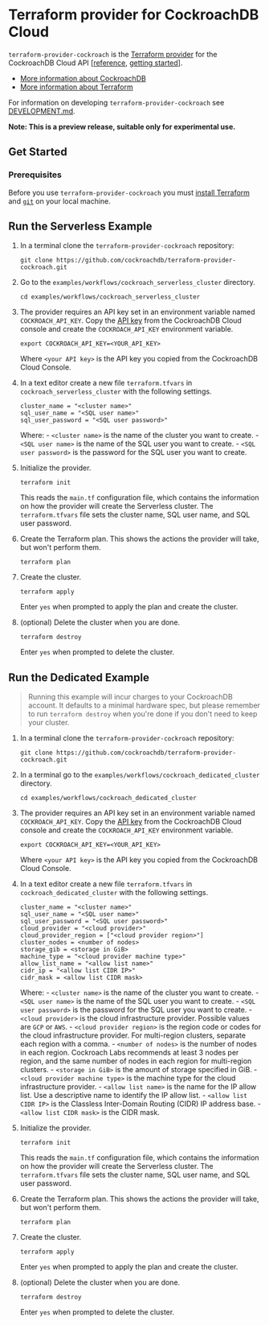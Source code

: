 # Terraform provider for CockroachDB Cloud

`terraform-provider-cockroach` is the [Terraform provider](https://learn.hashicorp.com/collections/terraform/providers) for the CockroachDB Cloud API [[reference](https://www.cockroachlabs.com/docs/api/cloud/v1), [getting started](https://www.cockroachlabs.com/docs/cockroachcloud/cloud-api)].

- [More information about CockroachDB](https://www.cockroachlabs.com/)
- [More information about Terraform](https://terraform.io)

For information on developing `terraform-provider-cockroach` see [DEVELOPMENT.md](DEVELOPMENT.md).

**Note: This is a preview release, suitable only for experimental use.**

## Get Started

### Prerequisites

Before you use `terraform-provider-cockroach` you must [install Terraform](https://learn.hashicorp.com/tutorials/terraform/install-cli) and [`git`](https://git-scm.com/downloads) on your local machine.

## Run the Serverless Example

1. In a terminal clone the `terraform-provider-cockroach` repository:

    ~~~ shell
    git clone https://github.com/cockroachdb/terraform-provider-cockroach.git
    ~~~

1. Go to the `examples/workflows/cockroach_serverless_cluster` directory.

    ~~~ shell
    cd examples/workflows/cockroach_serverless_cluster
    ~~~

1. The provider requires an API key set in an environment variable named `COCKROACH_API_KEY`. Copy the [API key](https://www.cockroachlabs.com/docs/cockroachcloud/console-access-management#api-access) from the CockroachDB Cloud console and create the `COCKROACH_API_KEY` environment variable.

    ~~~ shell
    export COCKROACH_API_KEY=<YOUR_API_KEY>
    ~~~

    Where `<your API key>` is the API key you copied from the CockroachDB Cloud Console.

1. In a text editor create a new file `terraform.tfvars` in `cockroach_serverless_cluster` with the following settings.

    ~~~
    cluster_name = "<cluster name>"
    sql_user_name = "<SQL user name>"
    sql_user_password = "<SQL user password>"
    ~~~

    Where:
        - `<cluster name>` is the name of the cluster you want to create.
        - `<SQL user name>` is the name of the SQL user you want to create.
        - `<SQL user password>` is the password for the SQL user you want to create.

1. Initialize the provider.

    ~~~ shell
    terraform init
    ~~~

    This reads the `main.tf` configuration file, which contains the information on how the provider will create the Serverless cluster. The `terraform.tfvars` file sets the cluster name, SQL user name, and SQL user password.

1. Create the Terraform plan. This shows the actions the provider will take, but won't perform them.

    ~~~ shell
    terraform plan
    ~~~

1. Create the cluster.

    ~~~ shell
    terraform apply
    ~~~

    Enter `yes` when prompted to apply the plan and create the cluster.

1. (optional) Delete the cluster when you are done.

    ~~~ shell
    terraform destroy
    ~~~

    Enter `yes` when prompted to delete the cluster.

## Run the Dedicated Example

> Running this example will incur charges to your CockroachDB account.
> It defaults to a minimal hardware spec, but please remember to run
> `terraform destroy` when you're done if you don't need to keep your cluster.

1. In a terminal clone the `terraform-provider-cockroach` repository:

    ~~~ shell
    git clone https://github.com/cockroachdb/terraform-provider-cockroach.git
    ~~~

1. In a terminal go to the `examples/workflows/cockroach_dedicated_cluster` directory.

    ~~~ shell
    cd examples/workflows/cockroach_dedicated_cluster
    ~~~

1. The provider requires an API key set in an environment variable named `COCKROACH_API_KEY`. Copy the [API key](https://www.cockroachlabs.com/docs/cockroachcloud/console-access-management#api-access) from the CockroachDB Cloud console and create the `COCKROACH_API_KEY` environment variable.

    ~~~ shell
    export COCKROACH_API_KEY=<YOUR_API_KEY>
    ~~~

    Where `<your API key>` is the API key you copied from the CockroachDB Cloud Console.

1. In a text editor create a new file `terraform.tfvars` in `cockroach_dedicated_cluster` with the following settings.

    ~~~
    cluster_name = "<cluster name>"
    sql_user_name = "<SQL user name>"
    sql_user_password = "<SQL user password>"
    cloud_provider = "<cloud provider>"
    cloud_provider_region = ["<cloud provider region>"]
    cluster_nodes = <number of nodes>
    storage_gib = <storage in GiB>
    machine_type = "<cloud provider machine type>"
    allow_list_name = "<allow list name>"
    cidr_ip = "<allow list CIDR IP>"
    cidr_mask = <allow list CIDR mask>
    ~~~

    Where:
        - `<cluster name>` is the name of the cluster you want to create.
        - `<SQL user name>` is the name of the SQL user you want to create.
        - `<SQL user password>` is the password for the SQL user you want to create.
        - `<cloud provider>` is the cloud infrastructure provider. Possible values are `GCP` or `AWS`.
        - `<cloud provider region>` is the region code or codes for the cloud infrastructure provider. For multi-region clusters, separate each region with a comma.
        - `<number of nodes>` is the number of nodes in each region. Cockroach Labs recommends at least 3 nodes per region, and the same number of nodes in each region for multi-region clusters.
        - `<storage in GiB>` is the amount of storage specified in GiB.
        - `<cloud provider machine type>` is the machine type for the cloud infrastructure provider.
        - `<allow list name>` is the name for the IP allow list. Use a descriptive name to identify the IP allow list.
        - `<allow list CIDR IP>` is the Classless Inter-Domain Routing (CIDR) IP address base.
        - `<allow list CIDR mask>` is the CIDR mask.

1. Initialize the provider.

    ~~~ shell
    terraform init
    ~~~

    This reads the `main.tf` configuration file, which contains the information on how the provider will create the Serverless cluster. The `terraform.tfvars` file sets the cluster name, SQL user name, and SQL user password.

1. Create the Terraform plan. This shows the actions the provider will take, but won't perform them.

    ~~~ shell
    terraform plan
    ~~~

1. Create the cluster.

    ~~~ shell
    terraform apply
    ~~~

    Enter `yes` when prompted to apply the plan and create the cluster.

1. (optional) Delete the cluster when you are done.

    ~~~ shell
    terraform destroy
    ~~~

    Enter `yes` when prompted to delete the cluster.
